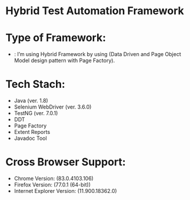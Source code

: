 # Hybrid Test Automation Framework

# Type of Framework:

- : I’m using Hybrid Framework by using (Data Driven and Page Object Model design pattern with Page Factory).


# Tech Stach:

- Java (ver. 1.8)
- Selenium WebDriver (ver. 3.6.0)
- TestNG (ver. 7.0.1)
- DDT
- Page Factory
- Extent Reports
- Javadoc Tool


# Cross Browser Support:

- Chrome Version: (83.0.4103.106)
-	Firefox Version: (77.0.1 (64-bit))
- Internet Explorer Version: (11.900.18362.0)

#
